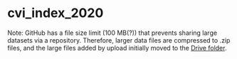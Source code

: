 # cvi_index_2020

Note: GitHub has a file size limit (100 MB(?)) that prevents sharing large datasets via a repository. Therefore, larger data files are compressed to .zip files, and the large files added by upload initially moved to the [Drive folder](https://drive.google.com/drive/folders/1fxJZS2yaPqwwSvRPjUdmN-D1fN6vojZX).
